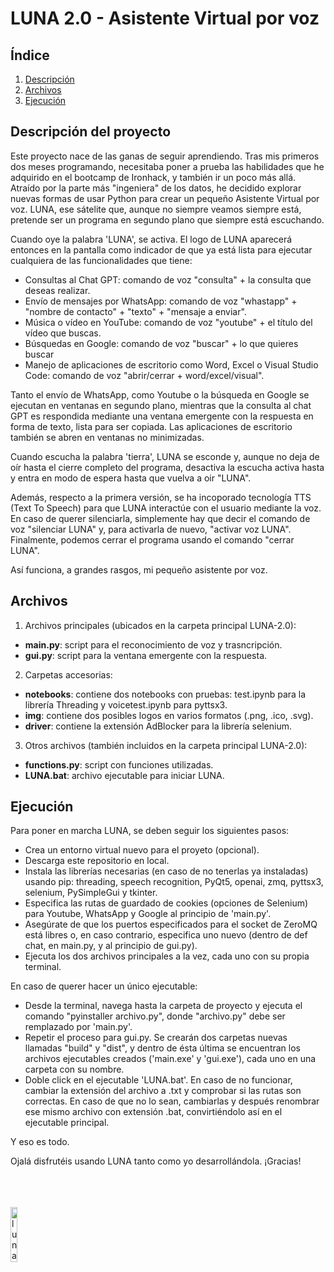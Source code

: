 # LUNA 2.0 - Asistente Virtual por voz

## Índice

1. [Descripción](#descripción)
2. [Archivos](#archivos)
3. [Ejecución](#ejecución)


<a name="descripción"/>

## Descripción del proyecto

Este proyecto nace de las ganas de seguir aprendiendo. Tras mis primeros dos meses programando, necesitaba poner a prueba las habilidades que he adquirido en el bootcamp de Ironhack, y también ir un poco más allá. Atraído por la parte más "ingeniera" de los datos, he decidido explorar nuevas formas de usar Python para crear un pequeño Asistente Virtual por voz. LUNA, ese sátelite que, aunque no siempre veamos siempre está, pretende ser un programa en segundo plano que siempre está escuchando.

Cuando oye la palabra 'LUNA', se activa. El logo de LUNA aparecerá entonces en la pantalla como indicador de que ya está lista para ejecutar cualquiera de las funcionalidades que tiene:

- Consultas al Chat GPT: comando de voz "consulta" + la consulta que deseas realizar.
- Envío de mensajes por WhatsApp: comando de voz "whastapp" + "nombre de contacto" + "texto" + "mensaje a enviar".
- Música o vídeo en YouTube: comando de voz "youtube" + el título del vídeo que buscas.
- Búsquedas en Google: comando de voz "buscar" + lo que quieres buscar
- Manejo de aplicaciones de escritorio como Word, Excel o Visual Studio Code: comando de voz "abrir/cerrar + word/excel/visual".

Tanto el envío de WhatsApp, como Youtube o la búsqueda en Google se ejecutan en ventanas en segundo plano, mientras que la consulta al chat GPT es respondida mediante una ventana emergente con la respuesta en forma de texto, lista para ser copiada. Las aplicaciones de escritorio también se abren en ventanas no minimizadas.

Cuando escucha la palabra 'tierra', LUNA se esconde y, aunque no deja de oír hasta el cierre completo del programa, desactiva la escucha activa hasta y entra en modo de espera hasta que vuelva a oir "LUNA". 

Además, respecto a la primera versión, se ha incoporado tecnología TTS (Text To Speech) para que LUNA interactúe con el usuario mediante la voz. En caso de querer silenciarla, simplemente hay que decir el comando de voz "silenciar LUNA" y, para activarla de nuevo, "activar voz LUNA". Finalmente, podemos cerrar el programa usando el comando "cerrar LUNA".

Así funciona, a grandes rasgos, mi pequeño asistente por voz.

 
 <a name="archivos"/>
 
## Archivos

1. Archivos principales (ubicados en la carpeta principal LUNA-2.0):

- <strong>main.py</strong>: script para el reconocimiento de voz y trasncripción.
- <strong>gui.py</strong>: script para la ventana emergente con la respuesta. 

2. Carpetas accesorias:

- <strong>notebooks</strong>: contiene dos notebooks con pruebas: test.ipynb para la librería Threading y voicetest.ipynb para pyttsx3.
- <strong>img</strong>: contiene dos posibles logos en varios formatos (.png, .ico, .svg).
- <strong>driver</strong>: contiene la extensión AdBlocker para la librería selenium.

3. Otros archivos (también incluidos en la carpeta principal LUNA-2.0):

- <strong>functions.py</strong>: script con funciones utilizadas.
- <strong>LUNA.bat</strong>: archivo ejecutable para iniciar LUNA.


 <a name="ejecucion"/>
 
## Ejecución

Para poner en marcha LUNA, se deben seguir los siguientes pasos:

- Crea un entorno virtual nuevo para el proyeto (opcional).
- Descarga este repositorio en local.
- Instala las librerías necesarias (en caso de no tenerlas ya instaladas) usando pip: threading, speech recognition, PyQt5, openai, zmq, pyttsx3, selenium, PySimpleGui y tkinter.
- Especifica las rutas de guardado de cookies (opciones de Selenium) para Youtube, WhatsApp y Google al principio de 'main.py'.
- Asegúrate de que los puertos especificados para el socket de ZeroMQ está libres o, en caso contrario, especifica uno nuevo (dentro de def chat, en main.py, y al principio de gui.py).
- Ejecuta los dos archivos principales a la vez, cada uno con su propia terminal.

En caso de querer hacer un único ejecutable:
- Desde la terminal, navega hasta la carpeta de proyecto y ejecuta el comando "pyinstaller archivo.py", donde "archivo.py" debe ser remplazado por 'main.py'.
- Repetir el proceso para gui.py. Se crearán dos carpetas nuevas llamadas "build" y "dist", y dentro de ésta última se encuentran los archivos ejecutables creados ('main.exe' y 'gui.exe'), cada uno en una carpeta con su nombre.
- Doble click en el ejecutable 'LUNA.bat'. En caso de no funcionar, cambiar la extensión del archivo a .txt y comprobar si las rutas son correctas. En caso de que no lo sean, cambiarlas y después renombrar ese mismo archivo con extensión .bat, convirtiéndolo así en el ejecutable principal.

Y eso es todo.

Ojalá disfrutéis usando LUNA tanto como yo desarrollándola. ¡Gracias!

<br>
<br>
<br>

<img src="https://github.com/CharlyKill7/LUNA/blob/main/img/luna.png" alt="luna_logo" style="width: 15%; height: auto;">
